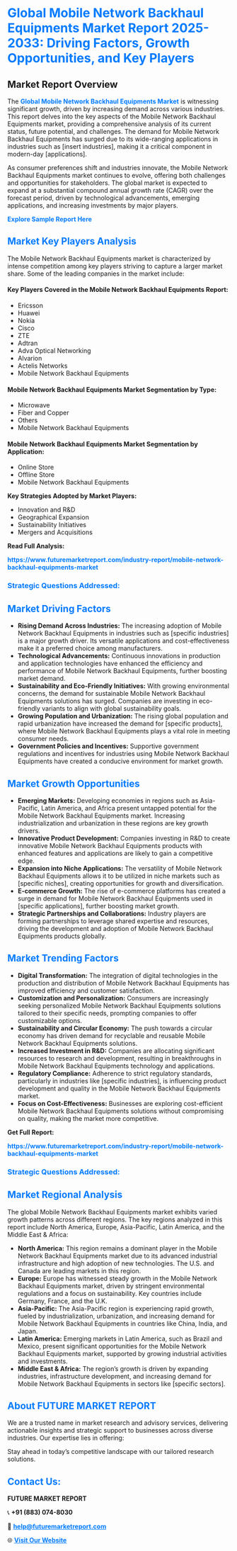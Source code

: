 <h1 style="color: #007BFF;">Global Mobile Network Backhaul Equipments Market Report 2025-2033: Driving Factors, Growth Opportunities, and Key Players</h1>

<section id="overview">
<h2>Market Report Overview</h2>
<p>The <a href="https://www.futuremarketreport.com/industry-report/mobile-network-backhaul-equipments-market" style="color: #007BFF; text-decoration: none;"><strong>Global Mobile Network Backhaul Equipments Market</strong></a> is witnessing significant growth, driven by increasing demand across various industries. This report delves into the key aspects of the Mobile Network Backhaul Equipments market, providing a comprehensive analysis of its current status, future potential, and challenges. The demand for Mobile Network Backhaul Equipments has surged due to its wide-ranging applications in industries such as [insert industries], making it a critical component in modern-day [applications].</p>
<p>As consumer preferences shift and industries innovate, the Mobile Network Backhaul Equipments market continues to evolve, offering both challenges and opportunities for stakeholders. The global market is expected to expand at a substantial compound annual growth rate (CAGR) over the forecast period, driven by technological advancements, emerging applications, and increasing investments by major players.</p>
</section>

<section id="overview">
<p><a href="https://www.futuremarketreport.com/request-sample/reportId=99012" style="color: #007BFF; text-decoration: none;"><strong>Explore Sample Report Here</strong></a></p>
</section>

<section id="key-players">
<h2 style="color: #007BFF;">Market Key Players Analysis</h2>
<p>The Mobile Network Backhaul Equipments market is characterized by intense competition among key players striving to capture a larger market share. Some of the leading companies in the market include:</p>
<h4>Key Players Covered in the Mobile Network Backhaul Equipments Report:</h4>
<ul><li>Ericsson</li><li>Huawei</li><li>Nokia</li><li>Cisco</li><li>ZTE</li><li>Adtran</li><li>Adva Optical Networking</li><li>Alvarion</li><li>Actelis Networks</li><li>Mobile Network Backhaul Equipments</li></ul>
<h4>Mobile Network Backhaul Equipments Market Segmentation by Type:</h4>
<ul><li>Microwave</li><li>Fiber and Copper</li><li>Others</li><li>Mobile Network Backhaul Equipments</li></ul>

<h4>Mobile Network Backhaul Equipments Market Segmentation by Application:</h4>
<ul><li>Online Store</li><li>Offline Store</li><li>Mobile Network Backhaul Equipments</li></ul>
<p><strong>Key Strategies Adopted by Market Players:</strong></p>
<ul>
<li>Innovation and R&D</li>
<li>Geographical Expansion</li>
<li>Sustainability Initiatives</li>
<li>Mergers and Acquisitions</li>
</ul>
</section>

<section>
<p><strong>Read Full Analysis: </strong></p><a href="https://www.futuremarketreport.com/industry-report/mobile-network-backhaul-equipments-market" style="color: #007BFF; text-decoration: none;"><strong>https://www.futuremarketreport.com/industry-report/mobile-network-backhaul-equipments-market</strong></a>
<h3 style="color: #007BFF;">Strategic Questions Addressed:</h3>
</section>

<section id="driving-factors">
<h2 style="color: #007BFF;">Market Driving Factors</h2>
<ul>
<li><strong>Rising Demand Across Industries:</strong> The increasing adoption of Mobile Network Backhaul Equipments in industries such as [specific industries] is a major growth driver. Its versatile applications and cost-effectiveness make it a preferred choice among manufacturers.</li>
<li><strong>Technological Advancements:</strong> Continuous innovations in production and application technologies have enhanced the efficiency and performance of Mobile Network Backhaul Equipments, further boosting market demand.</li>
<li><strong>Sustainability and Eco-Friendly Initiatives:</strong> With growing environmental concerns, the demand for sustainable Mobile Network Backhaul Equipments solutions has surged. Companies are investing in eco-friendly variants to align with global sustainability goals.</li>
<li><strong>Growing Population and Urbanization:</strong> The rising global population and rapid urbanization have increased the demand for [specific products], where Mobile Network Backhaul Equipments plays a vital role in meeting consumer needs.</li>
<li><strong>Government Policies and Incentives:</strong> Supportive government regulations and incentives for industries using Mobile Network Backhaul Equipments have created a conducive environment for market growth.</li>
</ul>
</section>

<section id="growth-opportunities">
<h2 style="color: #007BFF;">Market Growth Opportunities</h2>
<ul>
<li><strong>Emerging Markets:</strong> Developing economies in regions such as Asia-Pacific, Latin America, and Africa present untapped potential for the Mobile Network Backhaul Equipments market. Increasing industrialization and urbanization in these regions are key growth drivers.</li>
<li><strong>Innovative Product Development:</strong> Companies investing in R&D to create innovative Mobile Network Backhaul Equipments products with enhanced features and applications are likely to gain a competitive edge.</li>
<li><strong>Expansion into Niche Applications:</strong> The versatility of Mobile Network Backhaul Equipments allows it to be utilized in niche markets such as [specific niches], creating opportunities for growth and diversification.</li>
<li><strong>E-commerce Growth:</strong> The rise of e-commerce platforms has created a surge in demand for Mobile Network Backhaul Equipments used in [specific applications], further boosting market growth.</li>
<li><strong>Strategic Partnerships and Collaborations:</strong> Industry players are forming partnerships to leverage shared expertise and resources, driving the development and adoption of Mobile Network Backhaul Equipments products globally.</li>
</ul>
</section>

<section id="trending-factors">
<h2 style="color: #007BFF;">Market Trending Factors</h2>
<ul>
<li><strong>Digital Transformation:</strong> The integration of digital technologies in the production and distribution of Mobile Network Backhaul Equipments has improved efficiency and customer satisfaction.</li>
<li><strong>Customization and Personalization:</strong> Consumers are increasingly seeking personalized Mobile Network Backhaul Equipments solutions tailored to their specific needs, prompting companies to offer customizable options.</li>
<li><strong>Sustainability and Circular Economy:</strong> The push towards a circular economy has driven demand for recyclable and reusable Mobile Network Backhaul Equipments solutions.</li>
<li><strong>Increased Investment in R&D:</strong> Companies are allocating significant resources to research and development, resulting in breakthroughs in Mobile Network Backhaul Equipments technology and applications.</li>
<li><strong>Regulatory Compliance:</strong> Adherence to strict regulatory standards, particularly in industries like [specific industries], is influencing product development and quality in the Mobile Network Backhaul Equipments market.</li>
<li><strong>Focus on Cost-Effectiveness:</strong> Businesses are exploring cost-efficient Mobile Network Backhaul Equipments solutions without compromising on quality, making the market more competitive.</li>
</ul>
</section>

<section>
<p><strong>Get Full Report: </strong></p><a href="https://www.futuremarketreport.com/industry-report/mobile-network-backhaul-equipments-market" style="color: #007BFF; text-decoration: none;"><strong>https://www.futuremarketreport.com/industry-report/mobile-network-backhaul-equipments-market</strong></a>
<h3 style="color: #007BFF;">Strategic Questions Addressed:</h3>
</section>


<section id="regional-analysis">
<h2 style="color: #007BFF;">Market Regional Analysis</h2>
<p>The global Mobile Network Backhaul Equipments market exhibits varied growth patterns across different regions. The key regions analyzed in this report include North America, Europe, Asia-Pacific, Latin America, and the Middle East & Africa:</p>
<ul>
<li><strong>North America:</strong> This region remains a dominant player in the Mobile Network Backhaul Equipments market due to its advanced industrial infrastructure and high adoption of new technologies. The U.S. and Canada are leading markets in this region.</li>
<li><strong>Europe:</strong> Europe has witnessed steady growth in the Mobile Network Backhaul Equipments market, driven by stringent environmental regulations and a focus on sustainability. Key countries include Germany, France, and the U.K.</li>
<li><strong>Asia-Pacific:</strong> The Asia-Pacific region is experiencing rapid growth, fueled by industrialization, urbanization, and increasing demand for Mobile Network Backhaul Equipments in countries like China, India, and Japan.</li>
<li><strong>Latin America:</strong> Emerging markets in Latin America, such as Brazil and Mexico, present significant opportunities for the Mobile Network Backhaul Equipments market, supported by growing industrial activities and investments.</li>
<li><strong>Middle East & Africa:</strong> The region’s growth is driven by expanding industries, infrastructure development, and increasing demand for Mobile Network Backhaul Equipments in sectors like [specific sectors].</li>
</ul>
</section>

<footer>
<h2 style="color: #007BFF;">About FUTURE MARKET REPORT</h2>
<p>We are a trusted name in market research and advisory services, delivering actionable insights and strategic support to businesses across diverse industries. Our expertise lies in offering:</p>

<p>Stay ahead in today’s competitive landscape with our tailored research solutions.</p>

<h2 style="color: #007BFF;">Contact Us:</h2>
<p><strong>FUTURE MARKET REPORT</strong></p>
<p>📞 <strong>+91 (883) 074-8030</strong></p>
<p>📧 <strong><a href="mailto:help@futuremarketreport.com" style="color: #007BFF;">help@futuremarketreport.com</a></strong></p>
<p>🌐 <strong><a href="https://www.futuremarketreport.com/" style="color: #007BFF;">Visit Our Website</a></strong></p>
</footer>